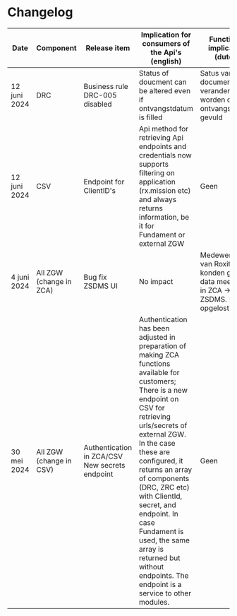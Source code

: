 # Changelog

| Date        | Component                  | Release item                          | Implication for consumers of the Api's (english)                                                                                                                                                                                                                                        | Functional implication (dutch) |
|-------------|----------------------------|---------------------------------------|------------------------------------------------------------------------------------------------------------------------------------------------------------------------------------------------------------------------------------------------------------------------------------------|-----------------------------|
| 12 juni 2024 | DRC | Business rule DRC-005 disabled | Status of doucment can be altered even if ontvangstdatum is filled | Satus van het document kan veranderd worden ook al is ontvangstdatum gevuld
| 12 juni 2024 | CSV | Endpoint for ClientID's | Api method for retrieving Api endpoints and credentials now supports filtering on application (rx.mission etc) and always returns information, be it for Fundament or external ZGW | Geen
| 4 juni 2024 | All ZGW (change in ZCA) | Bug fix ZSDMS UI | No impact | Medewerkers van Roxit konden  geen data meer zien in ZCA -> ZSDMS. Dit is opgelost
| 30 mei 2024 | All ZGW (change in CSV)   | Authentication in ZCA/CSV New secrets endpoint | Authentication has been adjusted in preparation of making ZCA functions available for customers; There is a new endpoint on CSV for retrieving urls/secrets of external ZGW. In the case these are configured, it returns an array of components (DRC, ZRC etc) with ClientId, secret, and endpoint. In case Fundament is used, the same array is returned but without endpoints. The endpoint is a service to other modules. | Geen                      |

